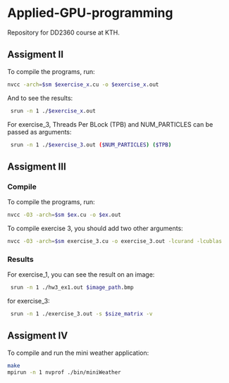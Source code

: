 # Applied-GPU-programming
Repository for DD2360 course at KTH. 

## Assigment II
To compile the programs, run:
```sh
nvcc -arch=$sm $exercise_x.cu -o $exercise_x.out
```

And to see the results:
```sh
 srun -n 1 ./$exercise_x.out
```

For exercise_3, Threads Per BLock (TPB) and NUM_PARTICLES can be passed as arguments:
```sh
 srun -n 1 ./$exercise_3.out ($NUM_PARTICLES) ($TPB)
```

## Assigment III
### Compile
To compile the programs, run:
```sh
nvcc -O3 -arch=$sm $ex.cu -o $ex.out
```

To compile exercise 3, you should add two other arguments:
```sh
nvcc -O3 -arch=$sm exercise_3.cu -o exercise_3.out -lcurand -lcublas
```
### Results
For exercise_1, you can see the result on an image:
```sh
 srun -n 1 ./hw3_ex1.out $image_path.bmp
```

for exercise_3:
```sh
 srun -n 1 ./exercise_3.out -s $size_matrix -v
```

## Assigment IV

To compile and run the mini weather application:

```sh
make
mpirun -n 1 nvprof ./bin/miniWeather
```


